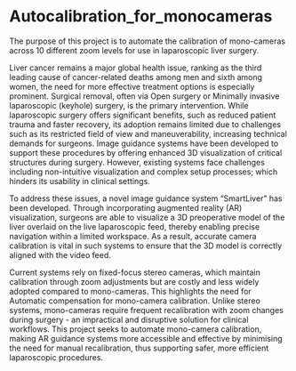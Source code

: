 # Autocalibration_for_monocameras
The purpose of this project is to automate the calibration of mono-cameras across 10 different zoom levels for use in laparoscopic liver surgery. 

Liver cancer remains a major global health issue, ranking as the third leading cause of cancer-related deaths among men and sixth among women, the need for more effective treatment options is especially prominent. Surgical removal, often via Open surgery or Minimally invasive laparoscopic (keyhole) surgery, is the primary intervention. While laparoscopic surgery offers significant benefits, such as reduced patient trauma and faster recovery, its adoption remains limited due to challenges such as its restricted field of view and maneuverability, increasing technical demands for surgeons. Image guidance systems have been developed to support these procedures by offering enhanced 3D visualization of critical structures during surgery. However, existing systems face challenges including non-intuitive visualization and complex setup processes; which hinders its usability in clinical settings.

To address these issues, a novel image guidance system “SmartLiver” has been developed. Through incorporating augmented reality (AR) visualization, surgeons are able to visualize a 3D preoperative model of the liver overlaid on the live laparoscopic feed, thereby enabling precise navigation within a limited workspace. As a result, accurate camera calibration is vital in such systems to ensure that the 3D model is correctly aligned with the video feed. 

Current systems rely on fixed-focus stereo cameras, which maintain calibration through zoom adjustments but are costly and less widely adopted compared to mono-cameras. This highlights the need for Automatic compensation for mono-camera calibration. Unlike stereo systems, mono-cameras require frequent recalibration with zoom changes during surgery -  an impractical and disruptive solution for clinical workflows. This project seeks to automate mono-camera calibration, making AR guidance systems more accessible and effective by minimising the need for manual recalibration, thus supporting safer, more efficient laparoscopic procedures.
